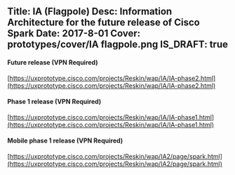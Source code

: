 Title: IA (Flagpole) 
Desc: Information Architecture for the future release of Cisco Spark
Date: 2017-8-01
Cover: prototypes/cover/IA flagpole.png
IS_DRAFT: true
---

#### Future release (VPN Required)

[https://uxprototype.cisco.com/projects/Reskin/wap/IA/IA-phase2.html](https://uxprototype.cisco.com/projects/Reskin/wap/IA/IA-phase2.html)

#### Phase 1 release (VPN Required)

[https://uxprototype.cisco.com/projects/Reskin/wap/IA/IA-phase1.html](https://uxprototype.cisco.com/projects/Reskin/wap/IA/IA-phase1.html)

#### Mobile phase 1 release (VPN Required)

[https://uxprototype.cisco.com/projects/Reskin/wap/IA2/page/spark.html](https://uxprototype.cisco.com/projects/Reskin/wap/IA2/page/spark.html)